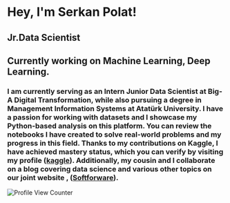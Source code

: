 Hey, I'm Serkan Polat!  
=============================

Jr.Data Scientist
------------------------------------
Currently working on Machine Learning, Deep Learning.
------------------------------------
### I am currently serving as an Intern Junior Data Scientist at Big-A Digital Transformation, while also pursuing a degree in Management Information Systems at Atatürk University. I have a passion for working with datasets and I showcase my Python-based analysis on this platform. You can review the notebooks I have created to solve real-world problems and my progress in this field. Thanks to my contributions on Kaggle, I have achieved mastery status, which you can verify by visiting my profile ([kaggle](https://www.kaggle.com/serkanp)). Additionally, my cousin and I collaborate on a blog covering data science and various other topics on our joint website , ([Softforware](https://softforware.tech/)).

![Profile View Counter](https://komarev.com/ghpvc/?username=serkannpolatt)












